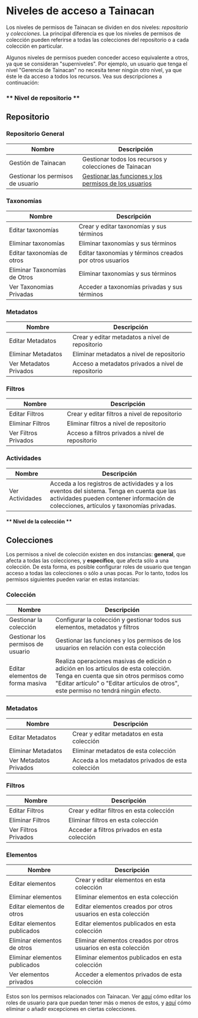 # Niveles de acceso a Tainacan

Los niveles de permisos de Tainacan se dividen en dos niveles: _repositorio_ y _colecciones_. La principal diferencia es que los niveles de permisos de colección pueden referirse a todas las colecciones del repositorio o a cada colección en particular.

Algunos niveles de permisos pueden conceder acceso equivalente a otros, ya que se consideran "superniveles". Por ejemplo, un usuario que tenga el nivel "Gerencia de Tainacan" no necesita tener ningún otro nivel, ya que éste le da acceso a todos los recursos. Vea sus descripciones a continuación:

<!-- tabs:start -->

### ** Nivel de repositorio **

## Repositorio

### Repositorio General

| Nombre | Descripción                                                               |
| -------------------------------- | ------------------------------------------------------------------------- |
| Gestión de Tainacan               | Gestionar todos los recursos y colecciones de Tainacan               |
| Gestionar los permisos de usuario | [Gestionar las funciones y los permisos de los usuarios](/es-mx/manage-user-roles.md) |

### Taxonomías

| Nombre | Descripción                                               |
| ---------------------------- | ------------------------------------------------------- |
| Editar taxonomías            | Crear y editar taxonomías y sus términos                 |
| Eliminar taxonomías           | Eliminar taxonomías y sus términos                        |
| Editar taxonomías de otros  | Editar taxonomías y términos creados por otros usuarios  |
| Eliminar Taxonomías de Otros | Eliminar taxonomías y sus términos |
| Ver Taxonomias Privadas      | Acceder a taxonomías privadas y sus términos               |

### Metadatos

| Nombre                   | Descripción                                       |
| ---------------------- | ----------------------------------------------- |
| Editar Metadatos       | Crear y editar metadatos a nivel de repositorio      |
| Eliminar Metadatos      | Eliminar metadatos a nivel de repositorio       |
| Ver Metadatos Privados | Acceso a metadatos privados a nivel de repositorio |

### Filtros

| Nombre                 | Descripción                                     |
| -------------------- | --------------------------------------------- |
| Editar Filtros       | Crear y editar filtros a nivel de repositorio      |
| Eliminar Filtros      | Eliminar filtros a nivel de repositorio            |
| Ver Filtros Privados | Acceso a filtros privados a nivel de repositorio |

### Actividades

| Nombre           | Descripción                                                                                                                                     |
| -------------- | --------------------------------------------------------------------------------------------------------------------------------------------- |
| Ver Actividades | Acceda a los registros de actividades y a los eventos del sistema. Tenga en cuenta que las actividades pueden contener información de colecciones, artículos y taxonomías privadas. |

#### ** Nivel de la colección **

## Colecciones

Los permisos a nivel de colección existen en dos instancias: **general**, que afecta a todas las colecciones, y **específico**, que afecta sólo a una colección. De esta forma, es posible configurar roles de usuario que tengan acceso a todas las colecciones o sólo a unas pocas. Por lo tanto, todos los permisos siguientes pueden variar en estas instancias:

### Colección

| Nombre | Descripción                                                                                                                                                                              |
| -------------------------------- | -------------------------------------------------------------------------------------------------------------------------------------------------------------------------------------- |
| Gestionar la colección                | Configurar la colección y gestionar todos sus elementos, metadatos y filtros                                                                                                       |
| Gestionar los permisos de usuario | Gestionar las funciones y los permisos de los usuarios en relación con esta colección                                                                                                          |
| Editar elementos de forma masiva            | Realiza operaciones masivas de edición o adición en los artículos de esta colección. Tenga en cuenta que sin otros permisos como "Editar artículo" o "Editar artículos de otros", este permiso no tendrá ningún efecto. |

### Metadatos

| Nombre                   | Descripción                                   |
| ---------------------- | ------------------------------------------- |
| Editar Metadatos       | Crear y editar metadatos en esta colección      |
| Eliminar Metadatos      | Eliminar metadatos de esta colección             |
| Ver Metadatos Privados | Acceda a los metadatos privados de esta colección |

### Filtros

| Nombre                 | Descripción                              |
| -------------------- | -------------------------------------- |
| Editar Filtros       | Crear y editar filtros en esta colección   |
| Eliminar Filtros      | Eliminar filtros en esta colección          |
| Ver Filtros Privados | Acceder a filtros privados en esta colección |

### Elementos

| Nombre                     | Descripción                                               |
| ------------------------ | ------------------------------------------------------- |
| Editar elementos             | Crear y editar elementos en esta colección                    |
| Eliminar elementos            | Eliminar elementos en esta colección                                |
| Editar elementos de otros   | Editar elementos creados por otros usuarios en esta colección   |
| Editar elementos publicados  | Editar elementos publicados en esta colección                 |
| Eliminar elementos de otros  | Eliminar elementos creados por otros usuarios en esta colección  |
| Eliminar elementos publicados | Eliminar elementos publicados en esta colección                  |
| Ver elementos privados       | Acceder a elementos privados de esta colección                     |

<!-- tabs:end -->

Estos son los permisos relacionados con Tainacan. Ver [aquí](/es-mx/manage-user-roles.md) cómo editar los roles de usuario para que puedan tener más o menos de estos, y [aquí](/es-mx/manage-specific-capabilities.md) cómo eliminar o añadir excepciones en ciertas colecciones.
